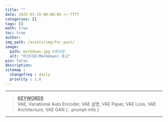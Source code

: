 ```yaml
---
title: ""
date: 2025-03-19 00:00:00 +/-TTTT
categories: []
tags: []
math: true
toc: true
author: 
img_path: /assets/img/for_post/
image:
  path: markdown.jpg #썸네일
  alt: "마크다운(Markdown) 로고"
pin: false
description: 
sitemap :
  changefreq : daily
  priority : 1.0
---
```



--------------------
> **<u>KEYWORDS</u>**         
> VAE, Variational Auto Encoder, VAE 설명, VAE Paper, VAE Loss, VAE Architecture, VAE GAN
{: .prompt-info }
--------------------

